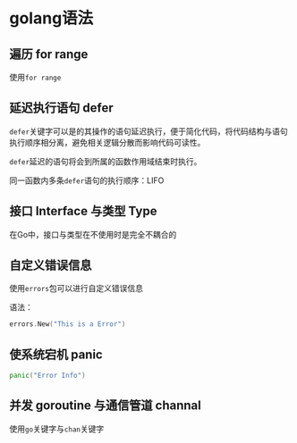 # golang语法

## 遍历 for range

使用`for range`

## 延迟执行语句 defer

`defer`关键字可以是的其操作的语句延迟执行，便于简化代码，将代码结构与语句执行顺序相分离，避免相关逻辑分散而影响代码可读性。

`defer`延迟的语句将会到所属的函数作用域结束时执行。

同一函数内多条`defer`语句的执行顺序：LIFO

## 接口 Interface 与类型 Type

在Go中，接口与类型在不使用时是完全不耦合的

## 自定义错误信息

使用`errors`包可以进行自定义错误信息

语法：

```go
errors.New("This is a Error")
```

## 使系统宕机 panic

```go
panic("Error Info")
```

## 并发 goroutine 与通信管道 channal

使用`go`关键字与`chan`关键字


